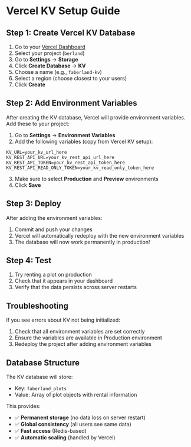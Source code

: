 # Vercel KV Setup Guide

## Step 1: Create Vercel KV Database

1. Go to your [Vercel Dashboard](https://vercel.com/dashboard)
2. Select your project (`berland`)
3. Go to **Settings** → **Storage**
4. Click **Create Database** → **KV**
5. Choose a name (e.g., `faberland-kv`)
6. Select a region (choose closest to your users)
7. Click **Create**

## Step 2: Add Environment Variables

After creating the KV database, Vercel will provide environment variables. Add these to your project:

1. Go to **Settings** → **Environment Variables**
2. Add the following variables (copy from Vercel KV setup):

```
KV_URL=your_kv_url_here
KV_REST_API_URL=your_kv_rest_api_url_here
KV_REST_API_TOKEN=your_kv_rest_api_token_here
KV_REST_API_READ_ONLY_TOKEN=your_kv_read_only_token_here
```

3. Make sure to select **Production** and **Preview** environments
4. Click **Save**

## Step 3: Deploy

After adding the environment variables:

1. Commit and push your changes
2. Vercel will automatically redeploy with the new environment variables
3. The database will now work permanently in production!

## Step 4: Test

1. Try renting a plot on production
2. Check that it appears in your dashboard
3. Verify that the data persists across server restarts

## Troubleshooting

If you see errors about KV not being initialized:

1. Check that all environment variables are set correctly
2. Ensure the variables are available in Production environment
3. Redeploy the project after adding environment variables

## Database Structure

The KV database will store:
- Key: `faberland_plots`
- Value: Array of plot objects with rental information

This provides:
- ✅ **Permanent storage** (no data loss on server restart)
- ✅ **Global consistency** (all users see same data)
- ✅ **Fast access** (Redis-based)
- ✅ **Automatic scaling** (handled by Vercel)
